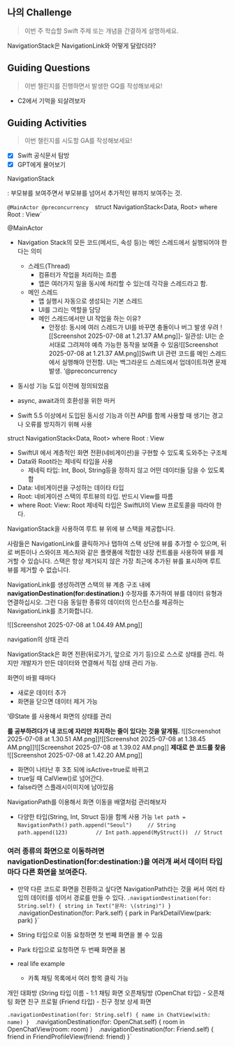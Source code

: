 ## 나의 Challenge

> 이번 주 학습할 Swift 주제 또는 개념을 간결하게 설명하세요.

NavigationStack은 NavigationLink와 어떻게 달랐더라?

## Guiding Questions

> 이번 챌린지를 진행하면서 발생한 GQ를 작성해보세요!

- C2에서 기억을 되살려보자

## Guiding Activities

> 이번 챌린지를 시도할 GA를 작성해보세요!

- [x] Swift 공식문서 탐방
- [x] GPT에게 물어보기

NavigationStack

: 부모뷰를 보여주면서 부모뷰를 넘어서 추가적인 뷰까지 보여주는 것.

`@MainActor @preconcurrency 
`struct NavigationStack<Data, Root> where Root : View`

@MainActor

- Navigation Stack의 모든 코드(메서드, 속성 등)는 메인 스레드에서 실행되어야 한다는 의미
    - 스레드(Thread)
        - 컴퓨터가 작업을 처리하는 흐름
        - 앱은 여러가지 일을 동시에 처리할 수 있는데 각각을 스레드라고 함.
    - 메인 스레드
        - 앱 실행시 자동으로 생성되는 기본 스레드
        - UI를 그리는 역할을 담당
        - 메인 스레드에서만 UI 작업을 하는 이유?
            - 안정성: 동시에 여러 스레드가 UI를 바꾸면 충돌이나 버그 발생 우려
            ![[Screenshot 2025-07-08 at 1.21.37 AM.png]]- 일관성: UI는 순서대로 그려져야 예측 가능한 동작을 보여줄 수 있음![[Screenshot 2025-07-08 at 1.21.37 AM.png]]Swift UI 관련 코드를 메인 스레드에서 실행해야 안전함. UI는 백그라운드 스레드에서 업데이트하면 문제 발생.
‘@preconcurrency

- 동시성 기능 도입 이전에 정의되었음
- async, await과의 호환성을 위한 마커
- Swift 5.5 이상에서 도입된 동시성 기능과 이전 API를 함께 사용할 때 생기는 경고나 오류를 방지하기 위해 사용

struct NavigationStack<Data, Root> where Root : View

- SwiftUI 에서 계층적인 화면 전환(네비게이션)을 구현할 수 있도록 도와주는 구조체
- Data와 Root라는 제네릭 타입을 사용
    - 제네릭 타입: Int, Bool, String등을 정하지 않고 어떤 데이터들 담을 수 있도록 함
- Data: 네비게이션을 구성하는 데이타 타입
- Root: 네비게이션 스택의 루트뷰의 타입. 반드시 View를 따름
- where Root: View: Root 제네릭 타입은 SwiftUI의 View 프로토콜을 따라야 한다.

NavigationStack을 사용하여 루트 뷰 위에 뷰 스택을 제공합니다.

사람들은 NavigationLink를 클릭하거나 탭하여 스택 상단에 뷰를 추가할 수 있으며, 뒤로 버튼이나 스와이프 제스처와 같은 플랫폼에 적합한 내장 컨트롤을 사용하여 뷰를 제거할 수 있습니다. 스택은 항상 제거되지 않은 가장 최근에 추가된 뷰를 표시하며 루트 뷰를 제거할 수 없습니다.

NavigationLink를 생성하려면 스택의 뷰 계층 구조 내에**navigationDestination(for:destination:)** 수정자를 추가하여 뷰를 데이터 유형과 연결하십시오. 그런 다음 동일한 종류의 데이터의 인스턴스를 제공하는 NavigationLink를 초기화합니다.

![[Screenshot 2025-07-08 at 1.04.49 AM.png]]

navigation의 상태 관리

NavigationStack은 화면 전환(뒤로가기, 앞으로 가기 등)으로 스스로 상태를 관리. 하지만 개발자가 만든 데이터와 연결해서 직접 상태 관리 가능.

화면이 바뀔 때마다

- 새로운 데이터 추가
- 화면을 닫으면 데이터 제거 가능

‘@State 를 사용해서 화면의 상태를 관리

**를 공부하려다가 내 코드에 자리만 차지하는 줄이 있다는 것을 알게됨.**
![[Screenshot 2025-07-08 at 1.30.51 AM.png]]![[Screenshot 2025-07-08 at 1.38.45 AM.png]]![[Screenshot 2025-07-08 at 1.39.02 AM.png]]
**제대로 쓴 코드를 찾음**
![[Screenshot 2025-07-08 at 1.42.20 AM.png]]
- 화면이 나타난 후 3초 되에 isActive=true로 바뀌고
- true일 때 CalView()로 넘어간다.
- false라면 스플래시이미지에 남아있음

NavigationPath를 이용해서 화면 이동을 배열처럼 관리해보자
- 다양한 타입(String, Int, Struct 등)을 함께 사용 가능
`let path = NavigationPath()`
`path.append("Seoul")     // String`
`path.append(123)         // Int`
`path.append(MyStruct())  // Struct`


### 여러 종류의 화면으로 이동하려면 navigationDestination(for:destination:)을 여러개 써서 데이터 타입마다 다른 화면을 보여준다.

- 만약 다른 코드로 화면을 전환하고 싶다면 NavigationPath라는 것을 써서 여러 타입의 데이터를 섞어서 경로를 만들 수 있다.
`.navigationDestination(for: String.self) { string in Text("문자: \(string)") } 
`.navigationDestination(for: Park.self) { park in ParkDetailView(park: park) }`

- String 타입으로 이동 요청하면 첫 번째 화면을 볼 수 있음
- Park 타입으로 요청하면 두 번째 화면을 봄
- real life example
    - 카톡 채팅 목록에서 여러 항목 클릭 가능

개인 대화방 (String 타입 이름 - 1:1 채팅 화면
오픈채팅방 (OpenChat 타입) - 오픈채팅 화면
친구 프로필 (Friend 타입)      -  친구 정보 상세 화면

`.navigationDestination(for: String.self) { name in ChatView(with: name) } 
`.navigationDestination(for: OpenChat.self) { room in OpenChatView(room: room) }` 
`.navigationDestination(for: Friend.self) { friend in FriendProfileView(friend: friend) }`